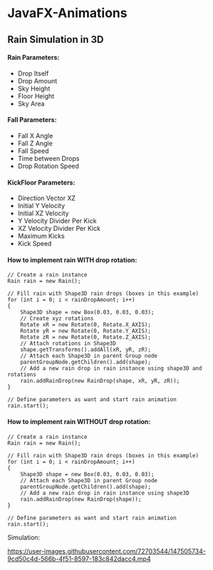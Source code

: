 # JavaFX-Animations

## Rain Simulation in 3D

#### Rain Parameters:

<ul>
  <li>Drop Itself</li>
  <li>Drop Amount</li>
  <li>Sky Height</li>
  <li>Floor Height</li>
  <li>Sky Area</li>
</ul>
  
#### Fall Parameters:

<ul>
  <li>Fall X Angle</li>
  <li>Fall Z Angle</li>
  <li>Fall Speed</li>
  <li>Time between Drops</li>
  <li>Drop Rotation Speed</li>
</ul>

#### KickFloor Parameters:

<ul>
  <li>Direction Vector XZ</li>
  <li>Initial Y Velocity</li>
  <li>Initial XZ Velocity</li>
  <li>Y Velocity Divider Per Kick</li>
  <li>XZ Velocity Divider Per Kick</li>
  <li>Maximum Kicks</li>
  <li>Kick Speed</li>
</ul>

#### How to implement rain WITH drop rotation:

```
// Create a rain instance
Rain rain = new Rain();

// Fill rain with Shape3D rain drops (boxes in this example)
for (int i = 0; i < rainDropAmount; i++)
{
    Shape3D shape = new Box(0.03, 0.03, 0.03);
    // Create xyz rotations
    Rotate xR = new Rotate(0, Rotate.X_AXIS);
    Rotate yR = new Rotate(0, Rotate.Y_AXIS);
    Rotate zR = new Rotate(0, Rotate.Z_AXIS);
    // Attach rotations in Shape3D
    shape.getTransforms().addAll(xR, yR, zR);
    // Attach each Shape3D in parent Group node
    parentGroupNode.getChildren().add(shape);
    // Add a new rain drop in rain instance using shape3D and rotations
    rain.addRainDrop(new RainDrop(shape, xR, yR, zR));
}

// Define parameters as want and start rain animation
rain.start();
```

#### How to implement rain WITHOUT drop rotation:

```
// Create a rain instance
Rain rain = new Rain();

// Fill rain with Shape3D rain drops (boxes in this example)
for (int i = 0; i < rainDropAmount; i++)
{
    Shape3D shape = new Box(0.03, 0.03, 0.03);
    // Attach each Shape3D in parent Group node
    parentGroupNode.getChildren().add(shape);
    // Add a new rain drop in rain instance using shape3D
    rain.addRainDrop(new RainDrop(shape));
}

// Define parameters as want and start rain animation
rain.start();
```

Simulation:

https://user-images.githubusercontent.com/72703544/147505734-9cd50c4d-566b-4f51-8597-183c842dacc4.mp4

